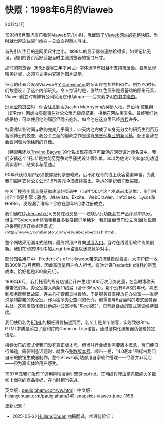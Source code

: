 
# 快照：1998年6月的Viaweb

2012年1月

1998年6月雅虎宣布收购Viaweb前几小时，我截取了[Viaweb网站的完整快照](http://ycombinator.com/viaweb)。当时就觉得这些资料终有一日会变得耐人寻味。

首先引人注目的是网页尺寸之小。1998年的显示器普遍袖珍得多。如果记忆无误，我们的首页恰好适配当时主流浏览器的窗口尺寸。

那时的浏览器（IE6还要等三年才问世）字体选择有限且不支持抗锯齿。要想呈现精美排版，必须将文字内容转为图片显示。

细心的读者会发现Viaweb与[Y Combinator](http://ycombinator.com)的标识存在某种相似性。创办YC时我们故意设计了这个内部玩笑。令人惊讶的是，虽然红色圆形是最基础的图形元素，Viaweb创立时却鲜有公司采用它作为logo——后来我才明白[其中缘由](https://hijiangchuan.com/paulgraham/EXTRA030-Mitsubishi-Zero)。

浏览[公司页面](http://www.ycombinator.com/viaweb/com.html)时，你会注意到名为John McArtyem的神秘人物。罗伯特·莫里斯（即Rtm）因[蠕虫病毒事件](http://en.wikipedia.org/wiki/Morris_worm)对公众曝光极度抗拒，拒绝在网站署真名。最终我们达成妥协：可以使用他的履历但隐去姓名。如今他在这方面已经[放松](http://ycombinator.com/people.html)许多。

特雷弗毕业时间与收购完成几乎同步，四天内他完成了从身无分文的研究生到百万富翁博士的蜕变。我公关生涯的巅峰之作是这篇[庆贺他毕业的新闻稿](http://ycombinator.com/viaweb/trevor.html)，配图是我在会议间隙为他绘制的肖像。

（特雷弗还以[Trevino Bagwell](http://ycombinator.com/viaweb/tlbwebdesign.html)的化名出现在商户可雇佣的网页设计师名录中。我们安插这个"托儿"是为防范竞争对手骚扰设计师名单。本以为他设计的logo能劝退真实客户，结果事与愿违。）

90年代获取用户必须依靠报刊杂志曝光，远不如现今的线上获客渠道丰富。为此我们每月支付[公关公司](https://hijiangchuan.com/paulgraham/045-The-Submarine)1.6万美元争取媒体露出。幸运的是记者们[很买账](http://ycombinator.com/viaweb/presquot.html)。

在关于[搜索引擎流量获取建议](http://ycombinator.com/viaweb/se.html)的页面中（当时"SEO"这个术语尚未诞生），我们列出7个重要引擎：雅虎、AltaVista、Excite、WebCrawler、InfoSeek、Lycos和HotBot。发现漏了谁吗？谷歌在那年9月才注册成立。

我们通过[Cybercash](http://en.wikipedia.org/wiki/CyberCash,_Inc.)公司支持在线交易——若缺少此功能会在产品评测中失分。但由于Cybercash体验糟糕且多数店铺订单稀少，我们反而专门设立页面[劝说商户采用电话订单处理模式](http://www.ycombinator.com/viaweb/cybercash.html)。

整个网站采用漏斗式结构，最终将用户导向[试用入口](http://ycombinator.com/viaweb/tesdriv.html)。当时在线试用软件尚属创新。我们在动态URL中加入cgi-bin路径以迷惑竞争对手。

部分[知名用户](http://ycombinator.com/viaweb/us.html)中，Frederick's of Hollywood带来的流量自然最高。大商户统一收取300美元/月费用，因此高流量用户令人担忧。有次计算Frederick's消耗的带宽成本，恰好也是300美元/月。

1998年6月，我们托管的所有店铺合计产生超1000万次月浏览量，在当时堪称天量带宽消耗。办公室接入两条T1线路（合计3Mb/s）。那个没有AWS的年代，考虑到服务器频繁故障，连主机托管都显得冒险。于是服务器直接放在办公室——准确说是特雷弗的办公室。作为独享办公空间的代价，他需要与6台轰鸣的塔式服务器共处。这些发热怪兽让他的办公室得名"热水浴缸"，日常靠叠放的窗式空调维持温度。

我们使用名为[RTML](http://ycombinator.com/viaweb/rtml.html)的模板语言描述页面，名义上是某个缩写，实则致敬Rtm。RTML本质是添加了宏和库的Common Lisp语言，通过结构化编辑器伪装成特定语法。

持续发布的模式使我们没有真正版本号。但当时行业媒体需要版本概念，我们便自行编造。需要制造话题时，就发布[整数版本号](http://www.ycombinator.com/viaweb/rel4.html)。顺带一提，"4.0版本"图标由我们自研的按钮生成器制作。整个Viaweb网站都用自家软件搭建——尽管并非网店——只为真实体验用户感受。

1997年底我们发布了通用购物搜索引擎[Shopfind](http://ycombinator.com/viaweb/shoprel.html)。其可编程爬虫能抓取绝大多数线上商店的商品数据，在当时相当先进。

英文版：[paulgraham.com/vw.html](https://paulgraham.com/vw.html)｜中文版：[hijiangchuan.com/paulgraham/140-snapshot-viaweb-june-1998](https://hijiangchuan.com/paulgraham/140-snapshot-viaweb-june-1998)



更新记录：
- 2025-05-20 [HiJiangChuan](https://hijiangchuan.com) 初稿翻译，术语待验证；

